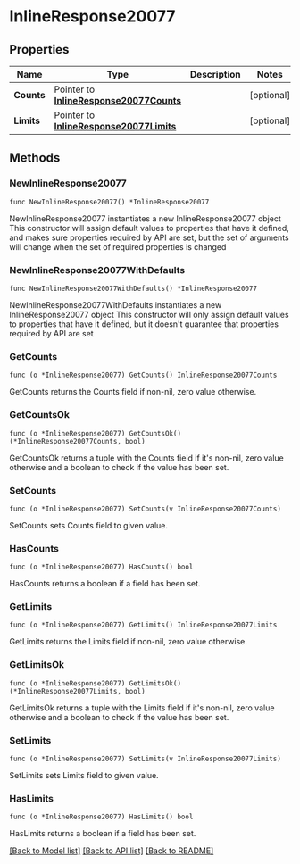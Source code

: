 # InlineResponse20077

## Properties

Name | Type | Description | Notes
------------ | ------------- | ------------- | -------------
**Counts** | Pointer to [**InlineResponse20077Counts**](InlineResponse20077Counts.md) |  | [optional] 
**Limits** | Pointer to [**InlineResponse20077Limits**](InlineResponse20077Limits.md) |  | [optional] 

## Methods

### NewInlineResponse20077

`func NewInlineResponse20077() *InlineResponse20077`

NewInlineResponse20077 instantiates a new InlineResponse20077 object
This constructor will assign default values to properties that have it defined,
and makes sure properties required by API are set, but the set of arguments
will change when the set of required properties is changed

### NewInlineResponse20077WithDefaults

`func NewInlineResponse20077WithDefaults() *InlineResponse20077`

NewInlineResponse20077WithDefaults instantiates a new InlineResponse20077 object
This constructor will only assign default values to properties that have it defined,
but it doesn't guarantee that properties required by API are set

### GetCounts

`func (o *InlineResponse20077) GetCounts() InlineResponse20077Counts`

GetCounts returns the Counts field if non-nil, zero value otherwise.

### GetCountsOk

`func (o *InlineResponse20077) GetCountsOk() (*InlineResponse20077Counts, bool)`

GetCountsOk returns a tuple with the Counts field if it's non-nil, zero value otherwise
and a boolean to check if the value has been set.

### SetCounts

`func (o *InlineResponse20077) SetCounts(v InlineResponse20077Counts)`

SetCounts sets Counts field to given value.

### HasCounts

`func (o *InlineResponse20077) HasCounts() bool`

HasCounts returns a boolean if a field has been set.

### GetLimits

`func (o *InlineResponse20077) GetLimits() InlineResponse20077Limits`

GetLimits returns the Limits field if non-nil, zero value otherwise.

### GetLimitsOk

`func (o *InlineResponse20077) GetLimitsOk() (*InlineResponse20077Limits, bool)`

GetLimitsOk returns a tuple with the Limits field if it's non-nil, zero value otherwise
and a boolean to check if the value has been set.

### SetLimits

`func (o *InlineResponse20077) SetLimits(v InlineResponse20077Limits)`

SetLimits sets Limits field to given value.

### HasLimits

`func (o *InlineResponse20077) HasLimits() bool`

HasLimits returns a boolean if a field has been set.


[[Back to Model list]](../README.md#documentation-for-models) [[Back to API list]](../README.md#documentation-for-api-endpoints) [[Back to README]](../README.md)


